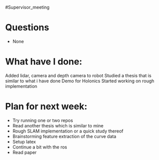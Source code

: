#Supervisor_meeting 
# Questions

- None
# What have I done:
Added lidar, camera and depth camera to robot
Studied a thesis that is similar to what i have done
Demo for Holonics
Started working on rough implementation

# Plan for next week:
- Try running one or two repos
- Read another thesis which is similar to mine
- Rough SLAM implementation or a quick study thereof
- Brainstorming feature extraction of the curve data
- Setup latex 
- Continue a bit with the ros 
- Read paper
